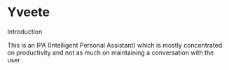 # Yveete

Introduction

This is an IPA (Intelligent Personal Assistant) which is mostly concentrated on productivity and not as much on maintaining a conversation with the user

